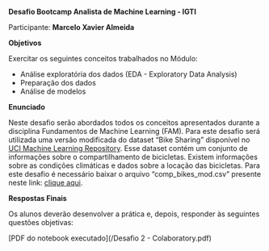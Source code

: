 **Desafio Bootcamp Analista de Machine Learning - IGTI**

Participante: **Marcelo Xavier Almeida**

**Objetivos**

Exercitar os seguintes conceitos trabalhados no Módulo:

* Análise exploratória dos dados (EDA - Exploratory Data Analysis)
* Preparação dos dados
* Análise de modelos

**Enunciado**

Neste desafio serão abordados todos os conceitos apresentados durante a disciplina Fundamentos de Machine Learning (FAM). Para este desafio será utilizada uma versão modificada do dataset “Bike Sharing” disponível no [UCI Machine Learning Repository](https://archive.ics.uci.edu/ml/datasets/Bike+Sharing+Dataset). Esse dataset contém um conjunto de informações sobre o compartilhamento de bicicletas. Existem informações sobre as condições climáticas e dados sobre a locação das bicicletas. Para este desafio é necessário baixar o arquivo “comp_bikes_mod.csv” presente neste link: [clique aqui](https://drive.google.com/file/d/1gUV6yHZfHWBQoHxApg6VZ85oVKgIlxx4/view).

**Respostas Finais**

Os alunos deverão desenvolver a prática e, depois, responder às seguintes questões objetivas:

[PDF do notebook executado](/Desafio 2 - Colaboratory.pdf)
